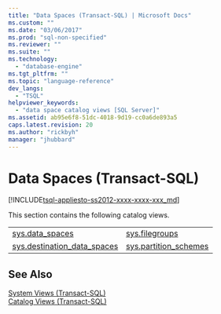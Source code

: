 ```yaml
---
title: "Data Spaces (Transact-SQL) | Microsoft Docs"
ms.custom: ""
ms.date: "03/06/2017"
ms.prod: "sql-non-specified"
ms.reviewer: ""
ms.suite: ""
ms.technology: 
  - "database-engine"
ms.tgt_pltfrm: ""
ms.topic: "language-reference"
dev_langs: 
  - "TSQL"
helpviewer_keywords: 
  - "data space catalog views [SQL Server]"
ms.assetid: ab95e6f8-51dc-4018-9d19-cc0a6de893a5
caps.latest.revision: 20
ms.author: "rickbyh"
manager: "jhubbard"
---
```

# Data Spaces (Transact-SQL)
[!INCLUDE[tsql-appliesto-ss2012-xxxx-xxxx-xxx_md](../../../a9retired/includes/tsql-appliesto-ss2012-xxxx-xxxx-xxx-md.md)]

  This section contains the following catalog views.  
  
|||  
|-|-|  
|[sys.data_spaces](../../../relational-databases/reference/system-catalog-views/sys.data-spaces-transact-sql.md)|[sys.filegroups](../../../relational-databases/reference/system-catalog-views/sys.filegroups-transact-sql.md)|  
|[sys.destination_data_spaces](../../../relational-databases/reference/system-catalog-views/sys.destination-data-spaces-transact-sql.md)|[sys.partition_schemes](../../../relational-databases/reference/system-catalog-views/sys.partition-schemes-transact-sql.md)|  
  
## See Also  
 [System Views &#40;Transact-SQL&#41;](../../../a9retired/system-views-transact-sql.md)   
 [Catalog Views &#40;Transact-SQL&#41;](../../../relational-databases/reference/system-catalog-views/catalog-views-transact-sql.md)  
  
  